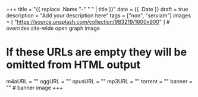 +++
title = "{{ replace .Name "-" " " | title }}"
date = {{ .Date }}
draft = true
description = "Add your description here"
tags = ["non", "serviam"]
images = [
  "https://source.unsplash.com/collection/983219/1600x900"
] # overrides site-wide open graph image
# If these URLs are empty they will be omitted from HTML output
m4aURL = ""
oggURL = ""
opusURL = ""
mp3URL = ""
torrent = ""
banner = "" # banner image
+++
